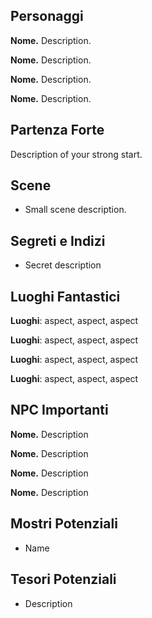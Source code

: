 ## Personaggi

**Nome.** Description.

**Nome.** Description.

**Nome.** Description.

**Nome.** Description.

## Partenza Forte

Description of your strong start.

## Scene

- Small scene description.

## Segreti e Indizi

- Secret description

## Luoghi Fantastici 

**Luoghi**: aspect, aspect, aspect

**Luoghi**: aspect, aspect, aspect

**Luoghi**: aspect, aspect, aspect

**Luoghi**: aspect, aspect, aspect

## NPC Importanti

**Nome.** Description

**Nome.** Description

**Nome.** Description

**Nome.** Description

## Mostri Potenziali 

- Name

## Tesori Potenziali 

- Description